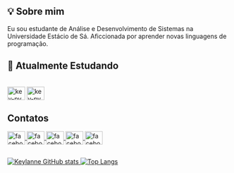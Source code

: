 ## 💡 Sobre mim 
Eu sou estudante de Análise e Desenvolvimento de Sistemas na Universidade Estácio de Sá. 
Aficcionada por aprender novas linguagens de programação.


## 🚀 Atualmente Estudando
<div style="display: inline_block"><br>
  <img align="center" alt="key-py" height="30" width="40" src="https://cdn.jsdelivr.net/gh/devicons/devicon/icons/python/python-original.svg" />
  <img align="center" alt="key-py" height="30" width="40" src="https://cdn.jsdelivr.net/gh/devicons/devicon/icons/csharp/csharp-original.svg" />
</div>

## Contatos
<div>
  <a href="https://www.facebook.com/profile.php?id=100002243846564" target="_blank"><img align="center" alt="facebook" height="30" width="40" src="https://raw.githubusercontent.com/gauravghongde/social-icons/master/SVG/Color/Facebook.svg" />
   <a href="https://www.instagram.com/beatriz_klm/" target="_blank"><img align="center" alt="facebook" height="30" width="40" src="https://raw.githubusercontent.com/gauravghongde/social-icons/master/SVG/Color/Instagram.svg" />
   <a href="mailto:keylannemenezes@gmail.com" target="_blank"><img align="center" alt="facebook" height="30" width="40" src="https://raw.githubusercontent.com/gauravghongde/social-icons/master/SVG/Color/Gmail.svg" />
   <a href="https://twitter.com/beatriz_klm" target="_blank"><img align="center" alt="facebook" height="30" width="40" src="https://raw.githubusercontent.com/gauravghongde/social-icons/master/SVG/Color/Twitter.svg" />
   <a href="https://www.linkedin.com/in/keylanne/" target="_blank"><img align="center" alt="facebook" height="30" width="40" src="https://cdn.jsdelivr.net/gh/devicons/devicon/icons/linkedin/linkedin-original.svg" />
   
             
       
</div>

 ##

![Keylanne GitHub stats](https://github-readme-stats.vercel.app/api?username=keylanne-melo&show_icons=true&theme=dracula)
![Top Langs](https://github-readme-stats.vercel.app/api/top-langs/?username=keylanne-melo&layout=compact&theme=dracula)





